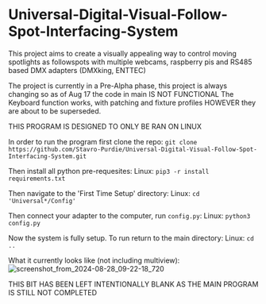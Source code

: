 # Universal-Digital-Visual-Follow-Spot-Interfacing-System
This project aims to create a visually appealing way to control moving spotlights as followspots with multiple webcams, raspberry pis and RS485 based DMX adapters (DMXking, ENTTEC)

The project is currently in a Pre-Alpha phase, this project is always changing so as of Aug 17 the code in main IS NOT FUNCTIONAL
The Keyboard function works, with patching and fixture profiles HOWEVER they are about to be superseded.

THIS PROGRAM IS DESIGNED TO ONLY BE RAN ON LINUX

In order to run the program first clone the repo:
    `git clone https://github.com/Stavro-Purdie/Universal-Digital-Visual-Follow-Spot-Interfacing-System.git`

Then install all python pre-requesites:
    Linux: `pip3 -r install requirements.txt`

Then navigate to the 'First Time Setup' directory:
    Linux: `cd 'Universal*/Config'`

Then connect your adapter to the computer, run `config.py`:
    Linux: `python3 config.py`


Now the system is fully setup. To run return to the main directory:
    Linux: `cd ..`

What it currently looks like (not including multiview):
![screenshot_from_2024-08-28_09-22-18_720](https://github.com/user-attachments/assets/d3f1ead2-5ff7-426d-99c9-2427b85f1857)


THIS BIT HAS BEEN LEFT INTENTIONALLY BLANK AS THE MAIN PROGRAM IS STILL NOT COMPLETED

